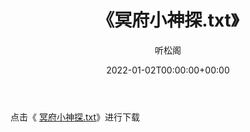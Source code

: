 ﻿---
title:  《冥府小神探.txt》
date:   2022-01-02T00:00:00+00:00
author: 听松阁
layout: post
permalink: /冥府小神探/
categories: 小说
tags: [小说]
---

点击《 [冥府小神探.txt](http://img.660000.xyz/bookstukust/book/bntxt/10/冥府小神探.txt)》进行下载